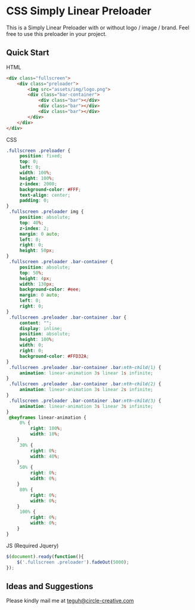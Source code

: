 # CSS Simply Linear Preloader
This is a Simply Linear Preloader with or without logo / image / brand. Feel free to use this preloader in your project.

## Quick Start
HTML
```html
<div class="fullscreen">
    <div class="preloader">
        <img src="assets/img/logo.png">
        <div class="bar-container">
            <div class="bar"></div>
            <div class="bar"></div>
            <div class="bar"></div>
        </div>
    </div>
</div>
```
CSS
```css
.fullscreen .preloader {
     position: fixed;
     top: 0;
     left: 0;
     width: 100%;
     height: 100%;
     z-index: 2000;
     background-color: #FFF;
     text-align: center;
     padding: 0;
}
 .fullscreen .preloader img {
     position: absolute;
     top: 40%;
     z-index: 2;
     margin: 0 auto;
     left: 0;
     right: 0;
     height: 50px;
}
 .fullscreen .preloader .bar-container {
     position: absolute;
     top: 50%;
     height: 4px;
     width: 130px;
     background-color: #eee;
     margin: 0 auto;
     left: 0;
     right: 0;
}
 .fullscreen .preloader .bar-container .bar {
     content: "";
     display: inline;
     position: absolute;
     height: 100%;
     width: 0;
     right: 0;
     background-color: #FFD32A;
}
 .fullscreen .preloader .bar-container .bar:nth-child(1) {
     animation: linear-animation 3s linear 1s infinite;
}
 .fullscreen .preloader .bar-container .bar:nth-child(2) {
     animation: linear-animation 3s linear 2s infinite;
}
 .fullscreen .preloader .bar-container .bar:nth-child(3) {
     animation: linear-animation 3s linear 3s infinite;
}
 @keyframes linear-animation {
     0% {
         right: 100%;
         width: 10%;
    }
     30% {
         right: 0%;
         width: 40%;
    }
     50% {
         right: 0%;
         width: 0%;
    }
     80% {
         right: 0%;
         width: 0%;
    }
     100% {
         right: 0%;
         width: 0%;
    }
}
```

JS (Required Jquery)
```js
$(document).ready(function(){
    $('.fullscreen .preloader').fadeOut(5000);
});
```

## Ideas and Suggestions
Please kindly mail me at [teguh@circle-creative.com](mailto:teguh@circle-creative.com])
